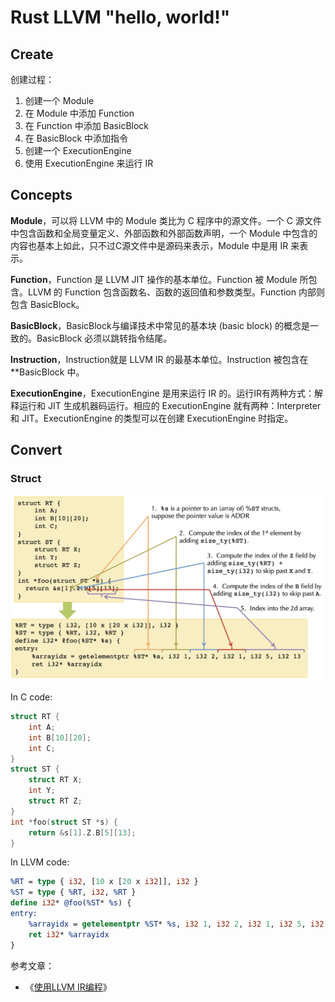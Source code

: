 # Rust LLVM "hello, world!"

## Create

创建过程：

1. 创建一个 Module
2. 在 Module 中添加 Function
3. 在 Function 中添加 BasicBlock
4. 在 BasicBlock 中添加指令
5. 创建一个 ExecutionEngine
6. 使用 ExecutionEngine 来运行 IR

## Concepts

**Module**，可以将 LLVM 中的 Module 类比为 C 程序中的源文件。一个 C 源文件中包含函数和全局变量定义、外部函数和外部函数声明，一个 Module 中包含的内容也基本上如此，只不过C源文件中是源码来表示，Module 中是用 IR 来表示。

**Function**，Function 是 LLVM JIT 操作的基本单位。Function 被 Module 所包含。LLVM 的 Function 包含函数名、函数的返回值和参数类型。Function 内部则包含 BasicBlock。

**BasicBlock**，BasicBlock与编译技术中常见的基本块 (basic block) 的概念是一致的。BasicBlock 必须以跳转指令结尾。

**Instruction**，Instruction就是 LLVM IR 的最基本单位。Instruction 被包含在 **BasicBlock 中。

**ExecutionEngine**，ExecutionEngine 是用来运行 IR 的。运行IR有两种方式：解释运行和 JIT 生成机器码运行。相应的 ExecutionEngine 就有两种：Interpreter 和 JIT。ExecutionEngine 的类型可以在创建 ExecutionEngine 时指定。

## Convert


### Struct

![Mapping](docs/images/gep-examples.png)

In C code:

```c
struct RT {
    int A;
    int B[10][20];
    int C;
}
struct ST {
    struct RT X;
    int Y;
    struct RT Z;
}
int *foo(struct ST *s) {
    return &s[1].Z.B[5][13];
}
```

In LLVM code:

```ll
%RT = type { i32, [10 x [20 x i32]], i32 }
%ST = type { %RT, i32, %RT }
define i32* @foo(%ST* %s) {
entry:
    %arrayidx = getelementptr %ST* %s, i32 1, i32 2, i32 1, i32 5, i32 13
    ret i32* %arrayidx
}
```

参考文章：

 - 《[使用LLVM IR编程](http://richardustc.github.io/2013-06-19-2013-06-19-programming-with-llvm-ir.html)》
